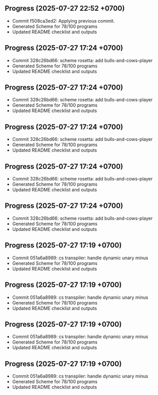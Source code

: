 ## Progress (2025-07-27 22:52 +0700)
- Commit f508ca3ed2: Applying previous commit.
- Generated Scheme for 78/100 programs
- Updated README checklist and outputs

## Progress (2025-07-27 17:24 +0700)
- Commit 328c26bd66: scheme rosetta: add bulls-and-cows-player
- Generated Scheme for 78/100 programs
- Updated README checklist and outputs

## Progress (2025-07-27 17:24 +0700)
- Commit 328c26bd66: scheme rosetta: add bulls-and-cows-player
- Generated Scheme for 78/100 programs
- Updated README checklist and outputs

## Progress (2025-07-27 17:24 +0700)
- Commit 328c26bd66: scheme rosetta: add bulls-and-cows-player
- Generated Scheme for 78/100 programs
- Updated README checklist and outputs

## Progress (2025-07-27 17:24 +0700)
- Commit 328c26bd66: scheme rosetta: add bulls-and-cows-player
- Generated Scheme for 78/100 programs
- Updated README checklist and outputs

## Progress (2025-07-27 17:24 +0700)
- Commit 328c26bd66: scheme rosetta: add bulls-and-cows-player
- Generated Scheme for 78/100 programs
- Updated README checklist and outputs

## Progress (2025-07-27 17:19 +0700)
- Commit 051a6a8989: cs transpiler: handle dynamic unary minus
- Generated Scheme for 78/100 programs
- Updated README checklist and outputs

## Progress (2025-07-27 17:19 +0700)
- Commit 051a6a8989: cs transpiler: handle dynamic unary minus
- Generated Scheme for 78/100 programs
- Updated README checklist and outputs

## Progress (2025-07-27 17:19 +0700)
- Commit 051a6a8989: cs transpiler: handle dynamic unary minus
- Generated Scheme for 78/100 programs
- Updated README checklist and outputs

## Progress (2025-07-27 17:19 +0700)
- Commit 051a6a8989: cs transpiler: handle dynamic unary minus
- Generated Scheme for 78/100 programs
- Updated README checklist and outputs

